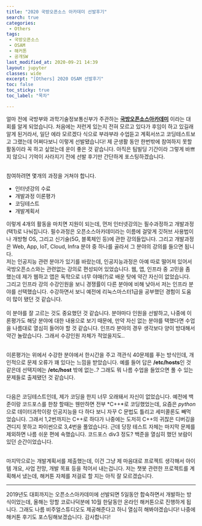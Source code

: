```yaml
---
title: "2020 국방오픈소스 아카데미 선발후기"
search: true
categories:
 - Others
tags:
 - 국방오픈소스
 - OSAM
 - 해커톤
 - 공개SW
last_modified_at: 2020-09-21 14:39
layout: jupyter
classes: wide
excerpt: "[Others] 2020 OSAM 선발후기"
toc: false
toc_sticky: true
toc_label: "목차"

---
```

얼마 전에 국방부와 과학기술정보통신부가 주관하는 __[국방오픈소스아카데미](https://osam.kr)__ 이라는 대회를 알게 되었습니다. 처음에는 저런게 있는지 전혀 모르고 있다가 후임이 하고 있길래 알게 된거라서, 일단 에라 모르겠다 식으로 부랴부랴 수업듣고 계획서쓰고 코딩테스트보고 그랬는데 어쩌다보니 이렇게 선발됐습니다! 제 군생활 동안 한번밖에 참여하지 못할 활동이라 꼭 하고 싶었는데 운이 좋은 것 같습니다. 아직은 팀빌딩 기간이라 그렇게 바쁘지 않으니 기억이 사라지기 전에 선발 후기만 간단하게 포스팅하겠습니다.<br><br>

참여하려면 몇개의 과정을 거쳐야 합니다.

- 인터넷강의 수료
- 개발과정 이론평가
- 코딩테스트
- 개발계획서

이렇게 4개의 활동을 마치면 지원이 되는데, 먼저 인터넷강의는 필수과정하고 개발과정(택1)로 나눠집니다. 필수과정은 오픈소스아카데미라는 이름에 걸맞게 깃허브 사용법이나 개방형 OS, 그리고 신기술(5G, 블록체인 등)에 관한 강의들입니다. 그리고 개발과정은 Web, App, IoT, Cloud, Infra 분야 중 하나를 골라서 그 분야의 강의를 들으면 됩니다. <br>
저는 인공지능 관련 분야가 있기를 바랐는데, 인공지능과정은 아예 따로 떨어져 있어서 국방오픈소스와는 관련없는 강의로 편성되어 있었습니다. 웹, 앱, 인프라 중 고민을 좀 했는데 제가 웹하고 앱은 독학으로 너무 야매(?)로 배운 탓에 약간 자신이 없었습니다. 그리고 인프라 강의 수강인원을 보니 경쟁률이 다른 분야에 비해 낮아서 저는 인프라 분야를 선택했습니다. 수강하면서 보니 예전에 리눅스마스터1급을 공부했던 경험이 도움이 많이 됐던 것 같습니다.
<br><br>
이 분야를 잘 고르는 것도 중요했던 것 같습니다. 분야마다 인원을 선발하고, 나중에 이론평가도 해당 분야에 대한 내용으로 보기 때문에, 만약 자신 없는 분야를 택했다면 수업을 나름대로 열심히 들어야 할 것 같습니다. 인프라 분야의 경우 생각보다 양이 방대해서 약간 놀랐습니다. 그래서 수강인원 자체가 적었을지도..<br><br>

이론평가는 위에서 수강한 분야에서 한시간을 주고 객관식 40문제를 푸는 방식인데, 개인적으로 문제 오류가 꽤 있다는 느낌을 받았습니다. 예를 들어 답은 **/etc/hosts**인 것 같은데 선택지에는 **/etc/host** 밖에 없는..? 그래도 뭐 나름 수업을 들었으면 풀 수 있는 문제들로 출제됐던 것 같습니다.<br><br>

다음은 코딩테스트인데, 제가 코딩을 한지 너무 오래돼서 자신이 없었습니다. 예전에 백준이랑 코드포스를 한창 할때는 웬만하면 전부 *C++*로 코딩했었는데, 요즘은 *python*으로 데이터과학이랑 인공지능을 다 하다 보니 자꾸 C 문법도 틀리고 세미콜론도 빼먹었습니다. 그래서 1,2번까지는 C++로 하다가 나중에는 도저히 C++의 귀찮은 디버깅을 견디지 못하고 파이썬으로 3,4번을 풀었습니다. 근데 당장 테스트 자체는 마지막 문제를 제외하면 나름 쉬운 편에 속했습니다. 코드포스 div3 정도? 백준을 열심히 했던 보람이 있던 순간이었습니다. <br><br>

마지막으로는 개발계획서를 제출했는데, 이건 그냥 제 마음대로 프로젝트 생각해서 아이템 개요, 사업 전망, 개발 목표 등을 적어서 내는겁니다. 저는 챗봇 관련한 프로젝트를 계획해서 냈는데, 해커톤 자체를 저걸로 할 지는 아직 잘 모르겠습니다.

---

2019년도 대회까지는 오픈소스아카데미에 선발되면 5일동안 합숙하면서 개발하는 방식이었는데, 올해는 망할 코로나덕분에 10월 한달동안 온라인 해커톤으로 진행하게 됩니다. 그래도 나름 비주얼스튜디오도 제공해준다고 하니 열심히 해봐야겠습니다! 나중에 해커톤 후기도 포스팅해보겠습니다. 감사합니다!

<div class="prompt input_prompt">
</div>

